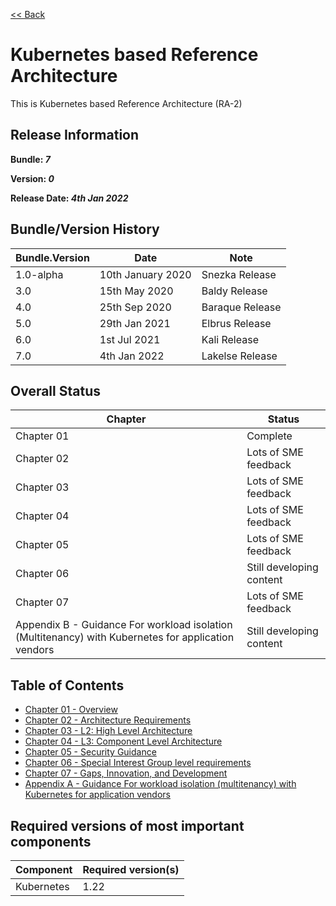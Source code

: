 [<< Back](../)

# Kubernetes based Reference Architecture

This is Kubernetes based Reference Architecture (RA-2)

## Release Information

**Bundle: _7_**

**Version: _0_**

**Release Date: _4th Jan 2022_**

## Bundle/Version History

| Bundle.Version    | Date              | Note
| ---               | ---               | ---               |
| 1.0-alpha         | 10th January 2020 | Snezka Release    |
| 3.0               | 15th May 2020     | Baldy Release     |
| 4.0               | 25th Sep 2020     | Baraque Release   |
| 5.0               | 29th Jan 2021     | Elbrus Release    |
| 6.0               | 1st Jul 2021      | Kali Release      |
| 7.0               | 4th Jan 2022      | Lakelse Release   |

## Overall Status

| Chapter | Status |
| --- | --- |
| Chapter 01 | Complete |
| Chapter 02 | Lots of SME feedback |
| Chapter 03 | Lots of SME feedback |
| Chapter 04 | Lots of SME feedback |
| Chapter 05 | Lots of SME feedback |
| Chapter 06 | Still developing content |
| Chapter 07 | Lots of SME feedback |
| Appendix B - Guidance For workload isolation (Multitenancy) with Kubernetes for application vendors | Still developing content |

## Table of Contents

* [Chapter 01 - Overview](chapters/chapter01.md)
* [Chapter 02 - Architecture Requirements](chapters/chapter02.md)
* [Chapter 03 - L2: High Level Architecture](chapters/chapter03.md)
* [Chapter 04 - L3: Component Level Architecture](chapters/chapter04.md)
* [Chapter 05 - Security Guidance](chapters/chapter05.md)
* [Chapter 06 - Special Interest Group level requirements](chapters/chapter06.md)
* [Chapter 07 - Gaps, Innovation, and Development](chapters/chapter07.md)
* [Appendix A - Guidance For workload isolation (multitenancy) with Kubernetes for application vendors](chapters/appendix-a.md)

## Required versions of most important components

| Component  | Required version(s) |
| -----------|---------------------|
| Kubernetes | 1.22                |
